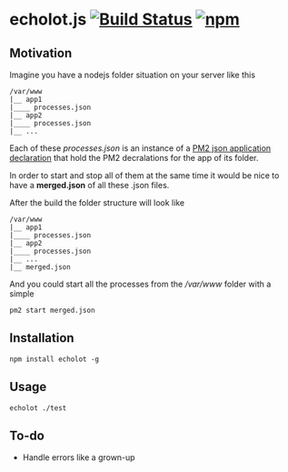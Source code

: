 # echolot.js [![Build Status](https://travis-ci.org/tomaszbrue/echolot.js.svg?branch=master)](https://travis-ci.org/tomaszbrue/echolot.js) [![npm](https://img.shields.io/badge/npm-1.0.2-blue.svg)](https://www.npmjs.com/package/echolot)

## Motivation

Imagine you have a nodejs folder situation on your server like this

```
/var/www
|__ app1
|____ processes.json
|__ app2
|____ processes.json
|__ ...
```

Each of these _processes.json_ is an instance of a [PM2 json application declaration](https://github.com/Unitech/PM2/blob/master/ADVANCED_README.md#json-app-declaration) that hold the PM2 decralations for the app of its folder.

In order to start and stop all of them at the same time it would be nice to have a **merged.json** of all these .json files.

After the build the folder structure will look like

```
/var/www
|__ app1
|____ processes.json
|__ app2
|____ processes.json
|__ ...
|__ merged.json
```

And you could start all the processes from the _/var/www_ folder with a simple

```
pm2 start merged.json
```

## Installation

```
npm install echolot -g
```

## Usage

```
echolot ./test
```

## To-do

* Handle errors like a grown-up
